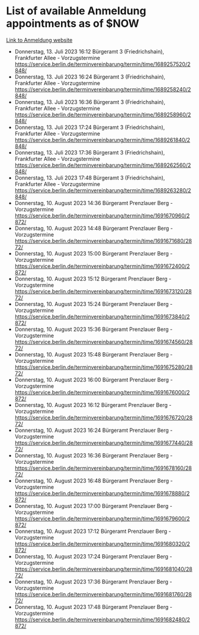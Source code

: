 # List of available Anmeldung appointments as of $NOW
[Link to Anmeldung website](https://service.berlin.de/terminvereinbarung/termin/tag.php?termin=1&anliegen[]=120686&dienstleisterlist=122210,122217,327316,122219,327312,122227,327314,122231,327346,122243,327348,122254,122252,329742,122260,329745,122262,329748,122271,327278,122273,327274,122277,327276,330436,122280,327294,122282,327290,122284,327292,122291,327270,122285,327266,122286,327264,122296,327268,150230,329760,122297,327286,122294,327284,122312,329763,122314,329775,122304,327330,122311,327334,122309,327332,317869,122281,327352,122279,329772,122283,122276,327324,122274,327326,122267,329766,122246,327318,122251,327320,122257,327322,122208,327298,122226,327300&herkunft=http%3A%2F%2Fservice.berlin.de%2Fdienstleistung%2F120686%2F)
- Donnerstag, 13. Juli 2023 16:12 Bürgeramt 3 (Friedrichshain), Frankfurter Allee - Vorzugstermine https://service.berlin.de/terminvereinbarung/termin/time/1689257520/2848/
- Donnerstag, 13. Juli 2023 16:24 Bürgeramt 3 (Friedrichshain), Frankfurter Allee - Vorzugstermine https://service.berlin.de/terminvereinbarung/termin/time/1689258240/2848/
- Donnerstag, 13. Juli 2023 16:36 Bürgeramt 3 (Friedrichshain), Frankfurter Allee - Vorzugstermine https://service.berlin.de/terminvereinbarung/termin/time/1689258960/2848/
- Donnerstag, 13. Juli 2023 17:24 Bürgeramt 3 (Friedrichshain), Frankfurter Allee - Vorzugstermine https://service.berlin.de/terminvereinbarung/termin/time/1689261840/2848/
- Donnerstag, 13. Juli 2023 17:36 Bürgeramt 3 (Friedrichshain), Frankfurter Allee - Vorzugstermine https://service.berlin.de/terminvereinbarung/termin/time/1689262560/2848/
- Donnerstag, 13. Juli 2023 17:48 Bürgeramt 3 (Friedrichshain), Frankfurter Allee - Vorzugstermine https://service.berlin.de/terminvereinbarung/termin/time/1689263280/2848/
- Donnerstag, 10. August 2023 14:36 Bürgeramt Prenzlauer Berg - Vorzugstermine https://service.berlin.de/terminvereinbarung/termin/time/1691670960/2872/
- Donnerstag, 10. August 2023 14:48 Bürgeramt Prenzlauer Berg - Vorzugstermine https://service.berlin.de/terminvereinbarung/termin/time/1691671680/2872/
- Donnerstag, 10. August 2023 15:00 Bürgeramt Prenzlauer Berg - Vorzugstermine https://service.berlin.de/terminvereinbarung/termin/time/1691672400/2872/
- Donnerstag, 10. August 2023 15:12 Bürgeramt Prenzlauer Berg - Vorzugstermine https://service.berlin.de/terminvereinbarung/termin/time/1691673120/2872/
- Donnerstag, 10. August 2023 15:24 Bürgeramt Prenzlauer Berg - Vorzugstermine https://service.berlin.de/terminvereinbarung/termin/time/1691673840/2872/
- Donnerstag, 10. August 2023 15:36 Bürgeramt Prenzlauer Berg - Vorzugstermine https://service.berlin.de/terminvereinbarung/termin/time/1691674560/2872/
- Donnerstag, 10. August 2023 15:48 Bürgeramt Prenzlauer Berg - Vorzugstermine https://service.berlin.de/terminvereinbarung/termin/time/1691675280/2872/
- Donnerstag, 10. August 2023 16:00 Bürgeramt Prenzlauer Berg - Vorzugstermine https://service.berlin.de/terminvereinbarung/termin/time/1691676000/2872/
- Donnerstag, 10. August 2023 16:12 Bürgeramt Prenzlauer Berg - Vorzugstermine https://service.berlin.de/terminvereinbarung/termin/time/1691676720/2872/
- Donnerstag, 10. August 2023 16:24 Bürgeramt Prenzlauer Berg - Vorzugstermine https://service.berlin.de/terminvereinbarung/termin/time/1691677440/2872/
- Donnerstag, 10. August 2023 16:36 Bürgeramt Prenzlauer Berg - Vorzugstermine https://service.berlin.de/terminvereinbarung/termin/time/1691678160/2872/
- Donnerstag, 10. August 2023 16:48 Bürgeramt Prenzlauer Berg - Vorzugstermine https://service.berlin.de/terminvereinbarung/termin/time/1691678880/2872/
- Donnerstag, 10. August 2023 17:00 Bürgeramt Prenzlauer Berg - Vorzugstermine https://service.berlin.de/terminvereinbarung/termin/time/1691679600/2872/
- Donnerstag, 10. August 2023 17:12 Bürgeramt Prenzlauer Berg - Vorzugstermine https://service.berlin.de/terminvereinbarung/termin/time/1691680320/2872/
- Donnerstag, 10. August 2023 17:24 Bürgeramt Prenzlauer Berg - Vorzugstermine https://service.berlin.de/terminvereinbarung/termin/time/1691681040/2872/
- Donnerstag, 10. August 2023 17:36 Bürgeramt Prenzlauer Berg - Vorzugstermine https://service.berlin.de/terminvereinbarung/termin/time/1691681760/2872/
- Donnerstag, 10. August 2023 17:48 Bürgeramt Prenzlauer Berg - Vorzugstermine https://service.berlin.de/terminvereinbarung/termin/time/1691682480/2872/
